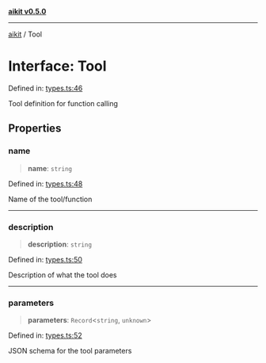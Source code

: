 [**aikit v0.5.0**](../README.md)

---

[aikit](../README.md) / Tool

# Interface: Tool

Defined in: [types.ts:46](https://github.com/chinmaymk/aikit/blob/main/src/types.ts#L46)

Tool definition for function calling

## Properties

### name

> **name**: `string`

Defined in: [types.ts:48](https://github.com/chinmaymk/aikit/blob/main/src/types.ts#L48)

Name of the tool/function

---

### description

> **description**: `string`

Defined in: [types.ts:50](https://github.com/chinmaymk/aikit/blob/main/src/types.ts#L50)

Description of what the tool does

---

### parameters

> **parameters**: `Record`\<`string`, `unknown`\>

Defined in: [types.ts:52](https://github.com/chinmaymk/aikit/blob/main/src/types.ts#L52)

JSON schema for the tool parameters
